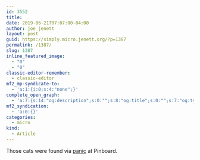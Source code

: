 ```yaml
---
id: 3552
title: 
date: 2019-06-21T07:07:00-04:00
author: joe jenett
layout: post
guid: https://simply.micro.jenett.org/?p=1387
permalink: /1387/
slug: 1387
inline_featured_image:
  - "0"
  - "0"
classic-editor-remember:
  - classic-editor
mf2_mp-syndicate-to:
  - 'a:1:{i:0;s:4:"none";}'
complete_open_graph:
  - 'a:7:{s:14:"og:description";s:0:"";s:8:"og:title";s:0:"";s:7:"og:type";s:0:"";s:12:"twitter:card";s:7:"summary";s:15:"twitter:creator";s:0:"";s:19:"twitter:description";s:0:"";s:8:"og:image";s:0:"";}'
mf2_syndication:
  - 'a:0:{}'
categories:
  - micro
kind:
  - Article
---
```

Those cats were found via [panic](https://pinboard.in/u:panic "panic") at Pinboard.